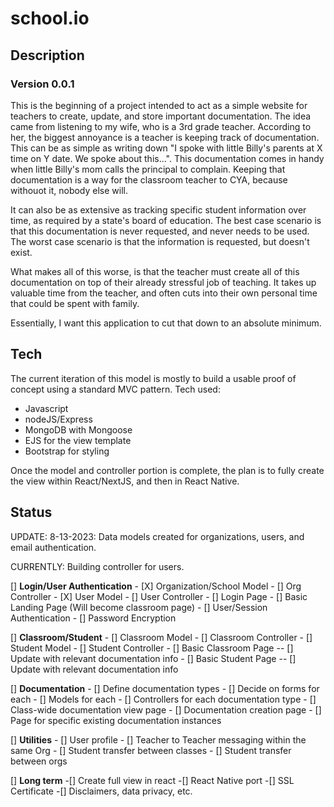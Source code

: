 # school.io

## Description
### Version 0.0.1
This is the beginning of a project intended to act as a simple website for teachers to create, update, and store important documentation.
The idea came from listening to my wife, who is a 3rd grade teacher.  According to her, the biggest annoyance is a teacher is keeping track of
documentation.  This can be as simple as writing down "I spoke with little Billy's parents at X time on Y date.  We spoke about this...".  This
documentation comes in handy when little Billy's mom calls the principal to complain.  Keeping that documentation is a way for the classroom teacher
to CYA, because withouot it, nobody else will.

It can also be as extensive as tracking specific student information over time, as required by a state's board of education.  The best case scenario
is that this documentation is never requested, and never needs to be used.  The worst case scenario is that the information is requested, but doesn't exist.

What makes all of this worse, is that the teacher must create all of this documentation on top of their already stressful job of teaching.
It takes up valuable time from the teacher, and often cuts into their own personal time that could be spent with family.

Essentially, I want this application to cut that down to an absolute minimum.

## Tech
The current iteration of this model is mostly to build a usable proof of concept using a standard MVC pattern.
Tech used:
- Javascript
- nodeJS/Express
- MongoDB with Mongoose
- EJS for the view template
- Bootstrap for styling

Once the model and controller portion is complete, the plan is to fully create the view within React/NextJS, and then in React Native.

## Status

UPDATE: 8-13-2023:  Data models created for organizations, users, and email authentication.

CURRENTLY: Building controller for users.


[] **Login/User Authentication**
    - [X] Organization/School Model
    - [] Org Controller
    - [X] User Model
    - [] User Controller
    - [] Login Page
    - [] Basic Landing Page (Will become classroom page)
    - [] User/Session Authentication
    - [] Password Encryption

[] **Classroom/Student**
    - [] Classroom Model
    - [] Classroom Controller
    - [] Student Model
    - [] Student Controller
    - [] Basic Classroom Page
        -- [] Update with relevant documentation info
    - [] Basic Student Page
        -- [] Update with relevant documentation info

[] **Documentation**
    - [] Define documentation types
    - [] Decide on forms for each
    - [] Models for each
    - [] Controllers for each documentation type
    - [] Class-wide documentation view page
    - [] Documentation creation page
    - [] Page for specific existing documentation instances

[] **Utilities**
    - [] User profile
    - [] Teacher to Teacher messaging within the same Org
    - [] Student transfer between classes
    - [] Student transfer between orgs

[] **Long term**
    -[] Create full view in react
    -[] React Native port
    -[] SSL Certificate
    -[] Disclaimers, data privacy, etc.